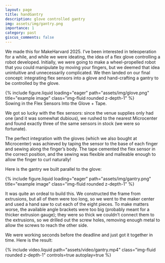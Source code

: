 ```yaml
---
layout: page
title: handGantry
description: glove controlled gantry
img: assets/img/gantry.png
importance: 1
category: past
giscus_comments: false
---
```


We made this for MakeHarvard 2025. I’ve been interested in teleoperation for a while, and while we were ideating, the idea of a flex glove controlling a robot developed. Initially, we were going to make a wheel-propelled robot that you could manipulate by moving your fingers, but we deemed that idea unintuitive and unnecessarily complicated. We then landed on our final concept: integrating flex sensors into a glove and hand-crafting a gantry to be controlled by the glove.

<div class="row justify-content-sm-center">
    <div class="col-12 col-lg-10 mt-3 mt-md-0">
        {% include figure.liquid loading="eager" path="assets/img/glove.png" title="example image" class="img-fluid rounded z-depth-1" %}
    </div>
</div>
<div class="caption">
    Sowing in the Flex Sensors Into the Glove + Tape.
</div>

We got so lucky with the flex sensors: since the venue supplies only had one (and it was somewhat dubious), we rushed to the nearest Microcenter and found exactly three of the same sensors in stock (we were so fortunate).

The perfect integration with the gloves (which we also bought at Microcenter) was achieved by taping the sensor to the base of each finger and sewing along the finger’s body. The tape cemented the flex sensor in the correct position, and the sewing was flexible and malleable enough to allow the finger to curl naturally!

Here is the gantry we built parallel to the glove:

<div class="row justify-content-sm-center">
    <div class="col-12 col-lg-10 mt-3 mt-md-0">
        {% include figure.liquid loading="eager" path="assets/img/gantry.png" title="example image" class="img-fluid rounded z-depth-1" %}
    </div>
</div>

It was quite an ordeal to build this. We constructed the frame from extrusions, but all of them were too long, so we went to the maker center and used a hand saw to cut each of the eight pieces. To make matters worse, the available angle brackets were too big (probably meant for a thicker extrusion gauge); they were so thick we couldn’t connect them to the extrusions, so we drilled out the screw holes, removing enough metal to allow the screws to reach the other side.

We were working seconds before the deadline and just got it together in time. Here is the result:

<div class="row justify-content-center">
  <div class="col-12 col-md-8 col-lg-6 mt-3">
    {% include video.liquid
       path="assets/video/gantry.mp4"
       class="img-fluid rounded z-depth-1"
       controls=true
       autoplay=true
    %}
  </div>
</div>



